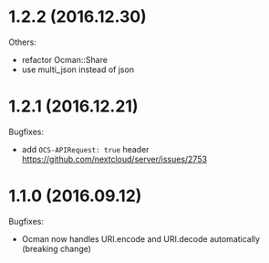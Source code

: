 # 1.2.2 (2016.12.30)
Others:
  * refactor Ocman::Share
  * use multi_json instead of json

# 1.2.1 (2016.12.21)
Bugfixes:
  * add `OCS-APIRequest: true` header https://github.com/nextcloud/server/issues/2753

# 1.1.0 (2016.09.12)
Bugfixes:
  * Ocman now handles URI.encode and URI.decode automatically (breaking change)
